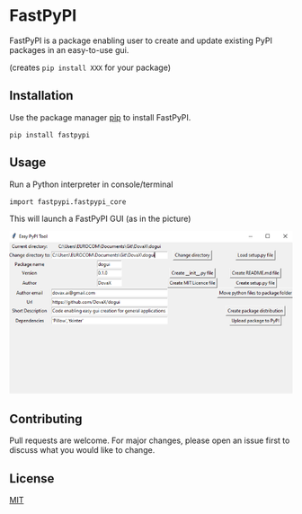 # FastPyPI

FastPyPI is a package enabling user to create and update existing PyPI packages in an easy-to-use gui. 

(creates ```pip install XXX``` for your package)

## Installation

Use the package manager [pip](https://pip.pypa.io/en/stable/) to install FastPyPI.

```
pip install fastpypi
```

## Usage

Run a Python interpreter in console/terminal
```
import fastpypi.fastpypi_core
```
This will launch a FastPyPI GUI (as in the picture)


![alt text](https://github.com/DovaX/easypypi/blob/master/easypypi_tool.png?raw=true)


## Contributing
Pull requests are welcome. For major changes, please open an issue first to discuss what you would like to change.

## License
[MIT](https://choosealicense.com/licenses/mit/)

